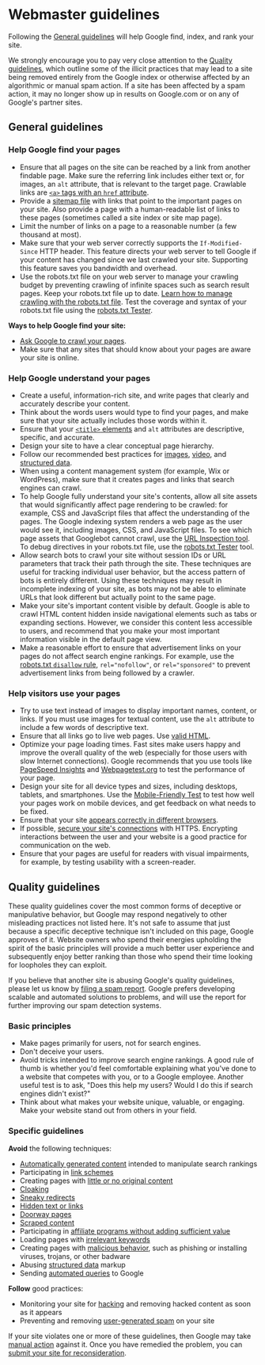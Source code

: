 Webmaster guidelines
====================

Following the [General guidelines](#general) will help Google find, index, and rank your site.

We strongly encourage you to pay very close attention to the [Quality guidelines](#quality_guidelines), which outline some of the illicit practices that may lead to a site being removed entirely from the Google index or otherwise affected by an algorithmic or manual spam action. If a site has been affected by a spam action, it may no longer show up in results on Google.com or on any of Google's partner sites.

General guidelines
------------------

### Help Google find your pages

*   Ensure that all pages on the site can be reached by a link from another findable page. Make sure the referring link includes either text or, for images, an `alt` attribute, that is relevant to the target page. Crawlable links are [`<a>` tags with an `href` attribute](https://support.google.com/search/docs/crawling-indexing/links-crawlable).
*   Provide a [sitemap file](https://support.google.com/search/docs/crawling-indexing/sitemaps/overview) with links that point to the important pages on your site. Also provide a page with a human-readable list of links to these pages (sometimes called a site index or site map page).
*   Limit the number of links on a page to a reasonable number (a few thousand at most).
*   Make sure that your web server correctly supports the `If-Modified-Since` HTTP header. This feature directs your web server to tell Google if your content has changed since we last crawled your site. Supporting this feature saves you bandwidth and overhead.
*   Use the robots.txt file on your web server to manage your crawling budget by preventing crawling of infinite spaces such as search result pages. Keep your robots.txt file up to date. [Learn how to manage crawling with the robots.txt file](https://support.google.com/search/docs/crawling-indexing/robots/intro). Test the coverage and syntax of your robots.txt file using the [robots.txt Tester](https://www.google.com/webmasters/tools/robots-testing-tool).

**Ways to help Google find your site:**

*   [Ask Google to crawl your pages](https://support.google.com/search/docs/advanced/crawling/ask-google-to-recrawl).
*   Make sure that any sites that should know about your pages are aware your site is online.

### Help Google understand your pages

*   Create a useful, information-rich site, and write pages that clearly and accurately describe your content.
*   Think about the words users would type to find your pages, and make sure that your site actually includes those words within it.
*   Ensure that your [`<title>` elements](https://support.google.com/search/docs/advanced/appearance/title-link) and `alt` attributes are descriptive, specific, and accurate.
*   Design your site to have a clear conceptual page hierarchy.
*   Follow our recommended best practices for [images](https://support.google.com/search/docs/advanced/guidelines/google-images), [video](https://support.google.com/search/docs/advanced/guidelines/video), and [structured data](https://support.google.com/search/docs/advanced/structured-data/intro-structured-data).
*   When using a content management system (for example, Wix or WordPress), make sure that it creates pages and links that search engines can crawl.
*   To help Google fully understand your site's contents, allow all site assets that would significantly affect page rendering to be crawled: for example, CSS and JavaScript files that affect the understanding of the pages. The Google indexing system renders a web page as the user would see it, including images, CSS, and JavaScript files. To see which page assets that Googlebot cannot crawl, use the [URL Inspection tool](https://support.google.com/webmasters/answer/9012289). To debug directives in your robots.txt file, use the [robots.txt Tester](https://support.google.com/webmasters/answer/6062598) tool.
*   Allow search bots to crawl your site without session IDs or URL parameters that track their path through the site. These techniques are useful for tracking individual user behavior, but the access pattern of bots is entirely different. Using these techniques may result in incomplete indexing of your site, as bots may not be able to eliminate URLs that look different but actually point to the same page.
*   Make your site's important content visible by default. Google is able to crawl HTML content hidden inside navigational elements such as tabs or expanding sections. However, we consider this content less accessible to users, and recommend that you make your most important information visible in the default page view.
*   Make a reasonable effort to ensure that advertisement links on your pages do not affect search engine rankings. For example, use the [robots.txt `disallow` rule](https://support.google.com/search/docs/crawling-indexing/robots/intro), `rel="nofollow"`, or `rel="sponsored"` to prevent advertisement links from being followed by a crawler.

### Help visitors use your pages

*   Try to use text instead of images to display important names, content, or links. If you must use images for textual content, use the `alt` attribute to include a few words of descriptive text.
*   Ensure that all links go to live web pages. Use [valid HTML](https://validator.w3.org/).
*   Optimize your page loading times. Fast sites make users happy and improve the overall quality of the web (especially for those users with slow Internet connections). Google recommends that you use tools like [PageSpeed Insights](https://pagespeed.web.dev/) and [Webpagetest.org](https://www.webpagetest.org/) to test the performance of your page.
*   Design your site for all device types and sizes, including desktops, tablets, and smartphones. Use the [Mobile-Friendly Test](https://search.google.com/test/mobile-friendly) to test how well your pages work on mobile devices, and get feedback on what needs to be fixed.
*   Ensure that your site [appears correctly in different browsers](https://web.dev/accessible/).
*   If possible, [secure your site's connections](https://web.dev/enable-https/) with HTTPS. Encrypting interactions between the user and your website is a good practice for communication on the web.
*   Ensure that your pages are useful for readers with visual impairments, for example, by testing usability with a screen-reader.

Quality guidelines
------------------

These quality guidelines cover the most common forms of deceptive or manipulative behavior, but Google may respond negatively to other misleading practices not listed here. It's not safe to assume that just because a specific deceptive technique isn't included on this page, Google approves of it. Website owners who spend their energies upholding the spirit of the basic principles will provide a much better user experience and subsequently enjoy better ranking than those who spend their time looking for loopholes they can exploit.

If you believe that another site is abusing Google's quality guidelines, please let us know by [filing a spam report](https://www.google.com/webmasters/tools/spamreport). Google prefers developing scalable and automated solutions to problems, and will use the report for further improving our spam detection systems.

### Basic principles

*   Make pages primarily for users, not for search engines.
*   Don't deceive your users.
*   Avoid tricks intended to improve search engine rankings. A good rule of thumb is whether you'd feel comfortable explaining what you've done to a website that competes with you, or to a Google employee. Another useful test is to ask, "Does this help my users? Would I do this if search engines didn't exist?"
*   Think about what makes your website unique, valuable, or engaging. Make your website stand out from others in your field.

### Specific guidelines

**Avoid** the following techniques:

*   [Automatically generated content](https://support.google.com/search/docs/advanced/guidelines/auto-gen-content) intended to manipulate search rankings
*   Participating in [link schemes](https://support.google.com/search/docs/advanced/guidelines/link-schemes)
*   Creating pages with [little or no original content](https://support.google.com/search/docs/advanced/guidelines/thin-content)
*   [Cloaking](https://support.google.com/search/docs/advanced/guidelines/cloaking)
*   [Sneaky redirects](https://support.google.com/search/docs/advanced/guidelines/sneaky-redirects)
*   [Hidden text or links](https://support.google.com/search/docs/advanced/guidelines/hidden-text-links)
*   [Doorway pages](https://support.google.com/search/docs/advanced/guidelines/doorway-pages)
*   [Scraped content](https://support.google.com/search/docs/advanced/guidelines/scraped-content)
*   Participating in [affiliate programs without adding sufficient value](https://support.google.com/search/docs/advanced/guidelines/affiliate-programs)
*   Loading pages with [irrelevant keywords](https://support.google.com/search/docs/advanced/guidelines/irrelevant-keywords)
*   Creating pages with [malicious behavior](https://support.google.com/search/docs/advanced/guidelines/malicious-behavior), such as phishing or installing viruses, trojans, or other badware
*   Abusing [structured data](https://support.google.com/search/docs/advanced/structured-data/sd-policies) markup
*   Sending [automated queries](https://support.google.com/search/docs/advanced/guidelines/automated-queries) to Google

**Follow** good practices:

*   Monitoring your site for [hacking](https://support.google.com/search/docs/advanced/security/what-is-hacked) and removing hacked content as soon as it appears
*   Preventing and removing [user-generated spam](https://support.google.com/search/docs/advanced/guidelines/user-gen-spam) on your site

If your site violates one or more of these guidelines, then Google may take [manual action](https://support.google.com/webmasters/answer/9044175) against it. Once you have remedied the problem, you can [submit your site for reconsideration](https://support.google.com/webmasters/answer/35843).